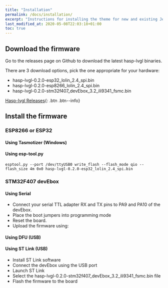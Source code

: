 ```yaml
---
title: "Installation"
permalink: /docs/installation/
excerpt: "Instructions for installing the theme for new and existing Jekyll based sites."
last_modified_at: 2020-05-08T22:03:18+01:00
toc: true
---
```


## Download the firmware

Go to the releases page on Github to download the latest hasp-lvgl binaries.

There are 3 download options, pick the one appropriate for your hardware:
- hasp-lvgl-0.2.0-esp32_lolin_2.4_spi.bin
- hasp-lvgl-0.2.0-esp8266_lolin_2.4_spi.bin
- hasp-lvgl-0.2.0-stm32f407_devEbox_3.2_ili9341_fsmc.bin

[<i class="fas fa-download"></i> Hasp-lvgl Releases](https://github.com/fvanroie/hasp-lvgl/releases){: .btn .btn--info}


## Install the firmware

### ESP8266 or ESP32

#### Using Tasmotizer (Windows)

#### Using esp-tool.py

```
esptool.py --port /dev/ttyUSB0 write_flash --flash_mode qio --flash_size 4m 0x0 hasp-lvgl-0.2.0-esp32_lolin_2.4_spi.bin
```

### STM32F407 devEbox

#### Using Serial

- Connect your serial TTL adapter RX and TX pins to PA9 and PA10 of the devEbox.
- Place the boot jumpers into programming mode
- Reset the board.
- Upload the firmware using:

#### Using DFU (USB)

#### Using ST Link (USB)

- Install ST Link software
- Connect the devEbox using the USB port
- Launch ST Link
- Select the hasp-lvgl-0.2.0-stm32f407_devEbox_3.2_ili9341_fsmc.bin file
- Flash the firmware to the board